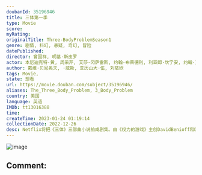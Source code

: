 ```yaml
---
doubanId: 35196946
title: 三体第一季
type: Movie
score: 
myRating: 
originalTitle: Three-BodyProblemSeason1
genre: 剧情, 科幻, 悬疑, 奇幻, 冒险
datePublished: 
director: 曾国祥, 明基·斯皮罗
actor: 本尼迪克特·黄, 周采芹, 艾莎·冈萨雷斯, 约翰·布莱德利, 利亚姆·坎宁安, 约翰·艾德坡, undefined, 玛洛·凯丽, 艾利克斯·夏普, undefined, 沙莫·阿斯玛尼, 乔纳森·普雷斯, 赵家玲, 本·施耐泽, 伊芙·雷德利, undefined, undefined, 埃德蒙德·金斯利, 袁罗素, 凯恩·艾登
author: 戴维·贝尼奥夫, ·威斯, 亚历山大·伍, 刘慈欣
tags: Movie, 
state: 想看
url: https://movie.douban.com/subject/35196946/
aliases: The_Three_Body_Problem, 3_Body_Problem
country: 美国
language: 英语
IMDb: tt13016388
time: 
createTime: 2023-01-24 01:19:14
collectionDate: 2022-12-26
desc: Netflix将把《三体》三部曲小说拍成剧集。由《权力的游戏》主创DavidBenioff和D.B.Weiss携手《极地恶灵》第2季运作人AlexanderWoo打造，原作者刘慈欣和英文翻译者刘...
---
```


![image](p2885006319.jpg)

Comment: 
---

